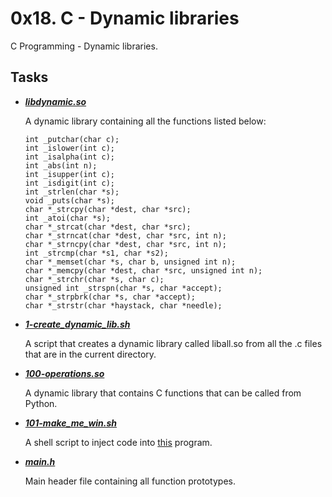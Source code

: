 # 0x18. C - Dynamic libraries

C Programming - Dynamic libraries.

## Tasks
- ***[libdynamic.so](https://github.com/10thcode/alx-low_level_programming/blob/main/0x18-dynamic_libraries/libdynamic.so)***
  
  A dynamic library containing all the functions listed below:
  ```
  int _putchar(char c);
  int _islower(int c);
  int _isalpha(int c);
  int _abs(int n);
  int _isupper(int c);
  int _isdigit(int c);
  int _strlen(char *s);
  void _puts(char *s);
  char *_strcpy(char *dest, char *src);
  int _atoi(char *s);
  char *_strcat(char *dest, char *src);
  char *_strncat(char *dest, char *src, int n);
  char *_strncpy(char *dest, char *src, int n);
  int _strcmp(char *s1, char *s2);
  char *_memset(char *s, char b, unsigned int n);
  char *_memcpy(char *dest, char *src, unsigned int n);
  char *_strchr(char *s, char c);
  unsigned int _strspn(char *s, char *accept);
  char *_strpbrk(char *s, char *accept);
  char *_strstr(char *haystack, char *needle);
  ```

- ***[1-create_dynamic_lib.sh](https://github.com/10thcode/alx-low_level_programming/blob/main/0x18-dynamic_libraries/1-create_dynamic_lib.sh)***

  A script that creates a dynamic library called liball.so from all the .c files
  that are in the current directory.

- ***[100-operations.so](https://github.com/10thcode/alx-low_level_programming/blob/main/0x18-dynamic_libraries/100-operations.so)***

  A dynamic library that contains C functions that can be called from Python.

- ***[101-make_me_win.sh](https://github.com/10thcode/alx-low_level_programming/blob/main/0x18-dynamic_libraries/101-make_me_win.sh)***

  A shell script to inject code into [this](https://github.com/alx-tools/0x18.c) program.

- ***[main.h](https://github.com/10thcode/alx-low_level_programming/blob/main/0x18-dynamic_libraries/main.h)***

  Main header file containing all function prototypes.
